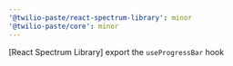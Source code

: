 ```yaml
---
'@twilio-paste/react-spectrum-library': minor
'@twilio-paste/core': minor
---
```


[React Spectrum Library] export the `useProgressBar` hook
